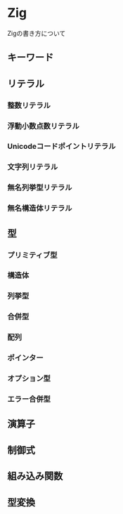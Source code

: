 # Zig

Zigの書き方について

## キーワード

## リテラル

### 整数リテラル

### 浮動小数点数リテラル

### Unicodeコードポイントリテラル

### 文字列リテラル

### 無名列挙型リテラル

### 無名構造体リテラル

## 型

### プリミティブ型

### 構造体

### 列挙型

### 合併型

### 配列

### ポインター

### オプション型

### エラー合併型

## 演算子

## 制御式

## 組み込み関数

## 型変換
